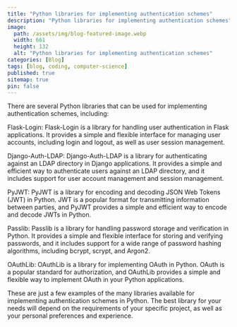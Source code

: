 ```yaml
---
title: "Python libraries for implementing authentication schemes"
description: "Python libraries for implementing authentication schemes"
image:
  path: /assets/img/blog-featured-image.webp
  width: 661
  height: 132
  alt: "Python libraries for implementing authentication schemes"
categories: [Blog]
tags: [blog, coding, computer-science]
published: true
sitemap: true
pin: false
---
```



There are several Python libraries that can be used for implementing authentication schemes, including:

Flask-Login: Flask-Login is a library for handling user authentication in Flask applications. It provides a simple and flexible interface for managing user accounts, including login and logout, as well as user session management.

Django-Auth-LDAP: Django-Auth-LDAP is a library for authenticating against an LDAP directory in Django applications. It provides a simple and efficient way to authenticate users against an LDAP directory, and it includes support for user account management and session management.

PyJWT: PyJWT is a library for encoding and decoding JSON Web Tokens (JWT) in Python. JWT is a popular format for transmitting information between parties, and PyJWT provides a simple and efficient way to encode and decode JWTs in Python.

Passlib: Passlib is a library for handling password storage and verification in Python. It provides a simple and flexible interface for storing and verifying passwords, and it includes support for a wide range of password hashing algorithms, including bcrypt, scrypt, and Argon2.

OAuthLib: OAuthLib is a library for implementing OAuth in Python. OAuth is a popular standard for authorization, and OAuthLib provides a simple and flexible way to implement OAuth in your Python applications.

These are just a few examples of the many libraries available for implementing authentication schemes in Python. The best library for your needs will depend on the requirements of your specific project, as well as your personal preferences and experience.